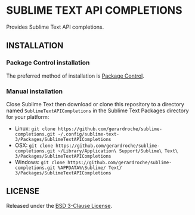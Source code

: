 # SUBLIME TEXT API COMPLETIONS

Provides Sublime Text API completions.

## INSTALLATION

### Package Control installation

The preferred method of installation is [Package Control](https://packagecontrol.io/browse/authors/gerardroche).

### Manual installation

Close Sublime Text then download or clone this repository to a directory named `SublimeTextAPICompletions` in the Sublime Text Packages directory for your platform:

* Linux: `git clone https://github.com/gerardroche/sublime-completions.git ~/.config/sublime-text-3/Packages/SublimeTextAPICompletions`
* OSX: `git clone https://github.com/gerardroche/sublime-completions.git ~/Library/Application\ Support/Sublime\ Text\ 3/Packages/SublimeTextAPICompletions`
* Windows: `git clone https://github.com/gerardroche/sublime-completions.git %APPDATA%\Sublime/ Text/ 3/Packages/SublimeTextAPICompletions`

## LICENSE

Released under the [BSD 3-Clause License](LICENSE).

